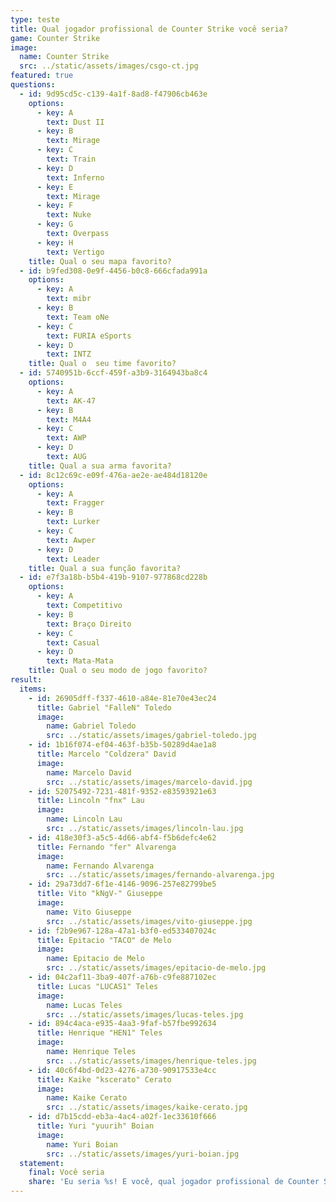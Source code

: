 ```yaml
---
type: teste
title: Qual jogador profissional de Counter Strike você seria?
game: Counter Strike
image:
  name: Counter Strike
  src: ../static/assets/images/csgo-ct.jpg
featured: true
questions:
  - id: 9d95cd5c-c139-4a1f-8ad8-f47906cb463e
    options:
      - key: A
        text: Dust II
      - key: B
        text: Mirage
      - key: C
        text: Train
      - key: D
        text: Inferno
      - key: E
        text: Mirage
      - key: F
        text: Nuke
      - key: G
        text: Overpass
      - key: H
        text: Vertigo
    title: Qual o seu mapa favorito?
  - id: b9fed308-0e9f-4456-b0c8-666cfada991a
    options:
      - key: A
        text: mibr
      - key: B
        text: Team oNe
      - key: C
        text: FURIA eSports
      - key: D
        text: INTZ
    title: Qual o  seu time favorito?
  - id: 5740951b-6ccf-459f-a3b9-3164943ba8c4
    options:
      - key: A
        text: AK-47
      - key: B
        text: M4A4
      - key: C
        text: AWP
      - key: D
        text: AUG
    title: Qual a sua arma favorita?
  - id: 8c12c69c-e09f-476a-ae2e-ae484d18120e
    options:
      - key: A
        text: Fragger
      - key: B
        text: Lurker
      - key: C
        text: Awper
      - key: D
        text: Leader
    title: Qual a sua função favorita?
  - id: e7f3a18b-b5b4-419b-9107-977868cd228b
    options:
      - key: A
        text: Competitivo
      - key: B
        text: Braço Direito
      - key: C
        text: Casual
      - key: D
        text: Mata-Mata
    title: Qual o seu modo de jogo favorito?
result:
  items:
    - id: 26905dff-f337-4610-a84e-81e70e43ec24
      title: Gabriel "FalleN" Toledo
      image:
        name: Gabriel Toledo
        src: ../static/assets/images/gabriel-toledo.jpg
    - id: 1b16f074-ef04-463f-b35b-50289d4ae1a8
      title: Marcelo "Coldzera" David
      image:
        name: Marcelo David
        src: ../static/assets/images/marcelo-david.jpg
    - id: 52075492-7231-481f-9352-e83593921e63
      title: Lincoln "fnx" Lau
      image:
        name: Lincoln Lau
        src: ../static/assets/images/lincoln-lau.jpg
    - id: 418e30f3-a5c5-4d66-abf4-f5b6defc4e62
      title: Fernando "fer" Alvarenga
      image:
        name: Fernando Alvarenga
        src: ../static/assets/images/fernando-alvarenga.jpg
    - id: 29a73dd7-6f1e-4146-9096-257e82799be5
      title: Vito "kNgV-" Giuseppe
      image:
        name: Vito Giuseppe
        src: ../static/assets/images/vito-giuseppe.jpg
    - id: f2b9e967-128a-47a1-b3f0-ed533407024c
      title: Epitacio "TACO" de Melo
      image:
        name: Epitacio de Melo
        src: ../static/assets/images/epitacio-de-melo.jpg
    - id: 04c2af11-3ba9-407f-a76b-c9fe887102ec
      title: Lucas "LUCAS1" Teles
      image:
        name: Lucas Teles
        src: ../static/assets/images/lucas-teles.jpg
    - id: 894c4aca-e935-4aa3-9faf-b57fbe992634
      title: Henrique "HEN1" Teles
      image:
        name: Henrique Teles
        src: ../static/assets/images/henrique-teles.jpg
    - id: 40c6f4bd-0d23-4276-a730-90917533e4cc
      title: Kaike "kscerato" Cerato
      image:
        name: Kaike Cerato
        src: ../static/assets/images/kaike-cerato.jpg
    - id: d7b15cdd-eb3a-4ac4-a02f-1ec33610f666
      title: Yuri "yuurih" Boian
      image:
        name: Yuri Boian
        src: ../static/assets/images/yuri-boian.jpg
  statement:
    final: Você seria
    share: 'Eu seria %s! E você, qual jogador profissional de Counter Strike seria?'
---
```


